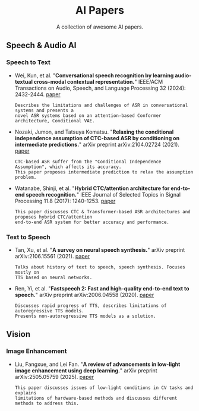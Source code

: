 
<div align="center">
<h1>AI Papers</h1>
<p>A collection of awesome AI papers.</p>
</div>

## Speech & Audio AI

### Speech to Text

- Wei, Kun, et al. "**Conversational speech recognition by learning audio-textual cross-modal contextual representation.**" IEEE/ACM Transactions on Audio, Speech, and Language Processing 32 (2024): 2432-2444. [paper](https://arxiv.org/pdf/2310.14278)
  ```text
  Describes the limitations and challenges of ASR in conversational systems and presents a 
  novel ASR systems based on an attention-based Conformer architecture, Conditional VAE.
  ```
- Nozaki, Jumon, and Tatsuya Komatsu. "**Relaxing the conditional independence assumption of CTC-based ASR by conditioning on intermediate predictions.**" arXiv preprint arXiv:2104.02724 (2021). [paper](https://www.isca-archive.org/interspeech_2021/nozaki21_interspeech.pdf)
  ```text
  CTC-based ASR suffer from the "Conditional Independence Assumption", which affects its accuracy.
  This paper proposes intermediate prediction to relax the assumption problem.
  ```
- Watanabe, Shinji, et al. "**Hybrid CTC/attention architecture for end-to-end speech recognition.**" IEEE Journal of Selected Topics in Signal Processing 11.8 (2017): 1240-1253. [paper](https://merl.com/publications/docs/TR2017-190.pdf)
  ```text
  This paper discusses CTC & Transformer-based ASR architectures and proposes hybrid CTC/attention
  end-to-end ASR system for better accuracy and performance.
  ```

### Text to Speech

- Tan, Xu, et al. "**A survey on neural speech synthesis.**" arXiv preprint arXiv:2106.15561 (2021). [paper](https://arxiv.org/pdf/2106.15561)
  ```text
  Talks about history of text to speech, speech synthesis. Focuses mostly on
  TTS based on neural networks.
  ```
- Ren, Yi, et al. "**Fastspeech 2: Fast and high-quality end-to-end text to speech.**" arXiv preprint arXiv:2006.04558 (2020). [paper](https://arxiv.org/pdf/2006.04558v8)
  ```text
  Discusses rapid progress of TTS, describes limitations of autoregressive TTS models.
  Presents non-autoregressive TTS models as a solution.
  ```

## Vision 

### Image Enhancement

- Liu, Fangxue, and Lei Fan. "**A review of advancements in low-light image enhancement using deep learning.**" arXiv preprint arXiv:2505.05759 (2025). [paper](https://www.arxiv.org/pdf/2505.05759)
  ```text
  This paper discusses issues of low-light conditions in CV tasks and explains
  limitations of hardware-based methods and discusses different methods to address this.
  ```
